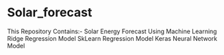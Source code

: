 # Solar_forecast
This Repository Contains:-
Solar Energy Forecast Using Machine Learning
Ridge Regression Model
SkLearn Regression Model
Keras Neural Network Model
